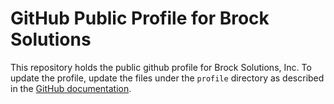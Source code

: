 # GitHub Public Profile for Brock Solutions

This repository holds the public github profile for Brock Solutions, Inc.
To update the profile, update the files under the `profile` directory as
described in the [GitHub documentation](https://docs.github.com/en/github/setting-up-and-managing-your-github-profile/managing-your-profile-readme).
